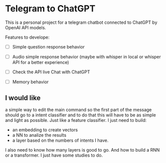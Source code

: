 # Telegram to ChatGPT

This is a personal project for a telegram chatbot connected to ChatGPT by OpenAI API models.

Features to develope:

- [ ] Simple question response behavior
- [ ] Audio simple response behavior (maybe with whisper in local or whisper API for a better experience)
- [ ] Check the API live Chat with ChatGPT

- [ ] Memory behavior

## I would like

a simple way to edit the main command so the first part of the message should go to a intent classifier and to do that this will have to be as simple and light as possible. Just like a feature classifier. I just need to build:

- an embedding to create vectors
- a NN to analize the results
- a layer based on the numbers of intents I have.

I also need to know how many layers is good to go. And how to build a RNN or a transformer. I just have some studies to do.

